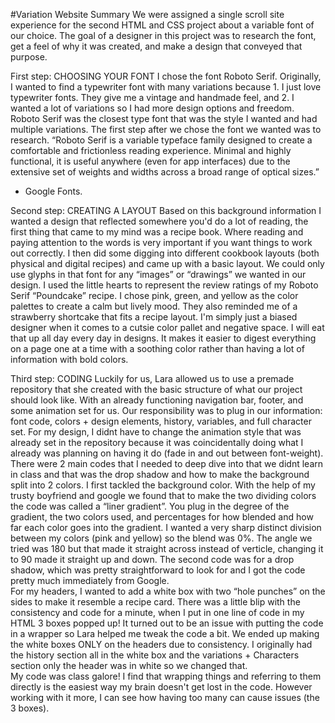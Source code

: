 #Variation Website Summary 
 We were assigned a single scroll site experience for the second HTML and CSS project about a variable font of our choice. The goal of a designer in this project was to research the font, get a feel of why it was created, and make a design that conveyed that purpose. 

First step: CHOOSING YOUR FONT
I chose the font Roboto Serif. Originally, I wanted to find a typewriter font with many variations because 1. I just love typewriter fonts. They give me a vintage and handmade feel, and 2. I wanted a lot of variations so I had more design options and freedom. Roboto Serif was the closest type font that was the style I wanted and had multiple variations. The first step after we chose the font we wanted was to research. “Roboto Serif is a variable typeface family designed to create a comfortable and frictionless reading experience. Minimal and highly functional, it is useful anywhere (even for app interfaces) due to the extensive set of weights and widths across a broad range of optical sizes.”
 - Google Fonts. 

Second step: CREATING A LAYOUT
 Based on this background information I wanted a design that reflected somewhere you'd do a lot of reading, the first thing that came to my mind was a recipe book. Where reading and paying attention to the words is very important if you want things to work out correctly. I then did some digging into different cookbook layouts (both physical and digital recipes) and came up with a basic layout. We could only use glyphs in that font for any “images” or “drawings” we wanted in our design. I used the little hearts to represent the review ratings of my Roboto Serif “Poundcake” recipe. I chose pink, green, and yellow as the color palettes to create a calm but lively mood. They also reminded me of a strawberry shortcake that fits a recipe layout.  I'm simply just a biased designer when it comes to a cutsie color pallet and negative space. I will eat that up all day every day in designs. It makes it easier to digest everything on a page one at a time with a soothing color rather than having a lot of information with bold colors. 

Third step: CODING 
Luckily for us, Lara allowed us to use a premade repository that she created with the basic structure of what our project should look like. With an already functioning navigation bar, footer, and some animation set for us. Our responsibility was to plug in our information: font code, colors + design elements, history, variables, and full character set. 
For my design, I didnt have to change the animation style that was already set in the repository because it was coincidentally doing what I already was planning on having it do (fade in and out between font-weight). 
There were 2 main codes that I needed to deep dive into that we didnt learn in class and that was the drop shadow and how to make the background split into 2 colors. I first tackled the background color. With the help of my trusty boyfriend and google we found that to make the two dividing colors the code was called a “liner gradient”. You plug in the degree of the gradient, the two colors used, and percentages for how blended and how far each color goes into the gradient. I wanted a very sharp distinct division between my colors (pink and yellow) so the blend was 0%. The angle we tried was 180 but that made it straight across instead of verticle, changing it to 90 made it straight up and down. The second code was for a drop shadow, which was pretty straightforward to look for and I got the code pretty much immediately from Google.   
For my headers, I wanted to add a white box with two “hole punches” on the sides to make it resemble a recipe card. There was a little blip with the consistency and code for a minute, when I put in one line of code in my HTML 3 boxes popped up! It turned out to be an issue with putting the code in a wrapper so Lara helped me tweak the code a bit. We ended up making the white boxes ONLY on the headers due to consistency. I originally had the history section all in the white box and the variations + Characters section only the header was in white so we changed that.  
My code was class galore! I find that wrapping things and referring to them directly is the easiest way my brain doesn't get lost in the code. However working with it more, I can see how having too many can cause issues (the 3 boxes).
